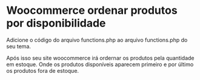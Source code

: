 # Woocommerce ordenar produtos por disponibilidade

Adicione o código do arquivo functions.php ao arquivo functions.php do seu tema.

Após isso seu site woocommerce irá ordernar os produtos pela quantidade em estoque.
Onde os produtos disponíveis aparecem primeiro e por último os produtos fora de estoque.
